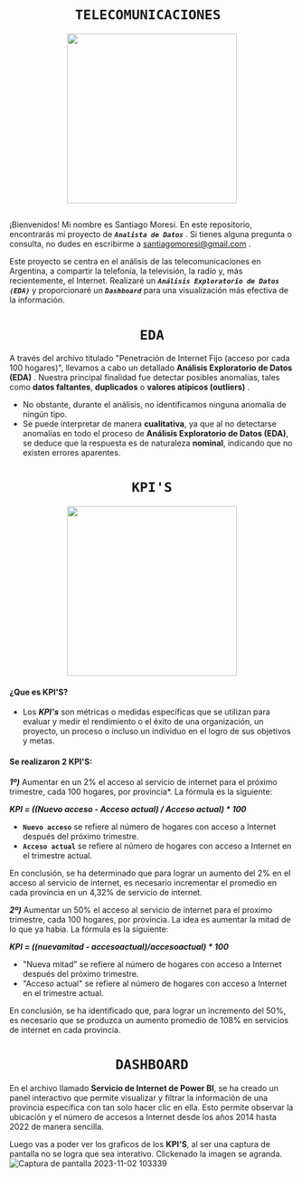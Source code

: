 # <h1 align="center">**`TELECOMUNICACIONES `**</h1>

<p align='center'>
<img src="https://www.poli.edu.co/sites/default/files/que-es-gerencia-de-proyectos-de-telecomunicaciones.jpg"  height=300>
<p>

## 


¡Bienvenidos! Mi nombre es Santiago Moresi. En este repositorio, encontrarás mi proyecto de  ***`Analista de Datos`*** . Si tienes alguna pregunta o consulta, no dudes en escribirme a santiagomoresi@gmail.com .

Este proyecto se centra en el análisis de las telecomunicaciones en Argentina, a compartir la telefonía, la televisión, la radio y, más recientemente, el Internet. Realizaré un  ***`Análisis Exploratorio de Datos (EDA)`*** y proporcionaré un ***`Dashboard`*** para una visualización más efectiva de la información.

## <h1 align="center">**` EDA `**</h1>
A través del archivo titulado "Penetración de Internet Fijo (acceso por cada 100 hogares)", llevamos a cabo un detallado **Análisis Exploratorio de Datos (EDA)** . Nuestra principal finalidad fue detectar posibles anomalías, tales como **datos faltantes**, **duplicados** o **valores atípicos (outliers)** . 
- No obstante, durante el análisis, no identificamos ninguna anomalía de ningún tipo.
- Se puede interpretar de manera **cualitativa**, ya que al no detectarse anomalías en todo el proceso de **Análisis Exploratorio de Datos (EDA)**, se deduce que la respuesta es de naturaleza **nominal**, indicando que no existen errores aparentes.


## <h1 align="center">**` KPI'S `**</h1>
<p align='center'>
<img src="https://www.growthforce.com/hs-fs/hubfs/Best%20Labor%20KPIs%20for%20Service%20Businesses.jpeg?width=680&height=411&name=Best%20Labor%20KPIs%20for%20Service%20Businesses.jpeg"  height=300>
<p>

#### ¿Que es KPI'S?
 - Los ***KPI's*** son métricas o medidas específicas que se utilizan para evaluar y medir el rendimiento o el éxito de una organización, un proyecto, un proceso o incluso un individuo en el logro de sus objetivos y metas.

#### Se realizaron 2 KPI'S:

***1º)*** Aumentar en un 2% el acceso al servicio de internet para el próximo trimestre, cada 100 hogares, por provincia*.
La fórmula es la siguiente:

 ***KPI = ((Nuevo acceso - Acceso actual) / Acceso actual) * 100***

- **`Nuevo acceso`** se refiere al número de hogares con acceso a Internet después del próximo trimestre.
- **`Acceso actual`** se refiere al número de hogares con acceso a Internet en el trimestre actual.

En conclusión, se ha determinado que para lograr un aumento del 2% en el acceso al servicio de internet, es necesario incrementar el promedio en cada provincia en un 4,32% de servicio de internet.

***2º)*** Aumentar un 50% el acceso al servicio de internet para el proximo trimestre, cada 100 hogares, por provincia. La idea es aumentar la mitad de lo que ya habia. 
La fórmula es la siguiente:

***KPI = ((nuevamitad - accesoactual)/accesoactual) * 100***

- "Nueva mitad" se refiere al número de hogares con acceso a Internet después del próximo trimestre.
- "Acceso actual" se refiere al número de hogares con acceso a Internet en el trimestre actual.

En conclusión, se ha identificado que, para lograr un incremento del 50%, es necesario que se produzca un aumento promedio de 108% en servicios de internet en cada provincia.

## <h1 align="center">**` DASHBOARD `**</h1>

En el archivo llamado **Servicio de Internet de Power BI**, se ha creado un panel interactivo que permite visualizar y filtrar la información de una provincia específica con tan solo hacer clic en ella. Esto permite observar la ubicación y el número de accesos a Internet desde los años 2014 hasta 2022 de manera sencilla.


Luego vas a poder ver los graficos de los **KPI'S**, al ser una captura de pantalla no se logra que sea interativo. Clickenado la imagen se agranda. 
![Captura de pantalla 2023-11-02 103339](https://github.com/MoresiSantiago/Analisis.datos/assets/144374156/0a1cf817-2bda-4f9d-b75d-08cb8a85e2f9)
##
